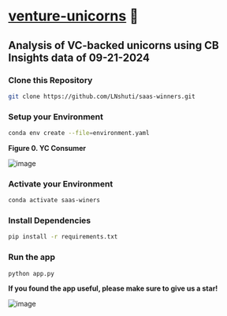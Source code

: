 # [venture-unicorns](https://leoncensh-networkx-saas.hf.space/) :unicorn:

## Analysis of VC-backed unicorns using CB Insights data of 09-21-2024

### Clone this Repository

```bash
git clone https://github.com/LNshuti/saas-winners.git
```

### Setup your Environment
```bash
conda env create --file=environment.yaml
```

**Figure 0. YC Consumer** 

![image](https://github.com/user-attachments/assets/728df22f-db7d-4fda-83e1-56a04fbd02af)


### Activate your Environment
```bash
conda activate saas-winers
```

### Install Dependencies
```bash 
pip install -r requirements.txt
```

### Run the **app** 
```bash
python app.py
```
**If you found the app useful, please make sure to give us a star!**

![image](https://github.com/user-attachments/assets/9259c9c9-2930-4071-b9d5-780e6ffe3d40)
